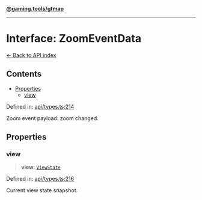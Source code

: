 [**@gaming.tools/gtmap**](README.md)

***

# Interface: ZoomEventData

[← Back to API index](./README.md)

## Contents

- [Properties](#properties)
  - [view](#view)

Defined in: [api/types.ts:214](https://github.com/gamingtools/gt-map/blob/a614a9d52dc2e3002effbc8d9f1a71b2ca6e5b74/packages/gtmap/src/api/types.ts#L214)

Zoom event payload: zoom changed.

## Properties

### view

> **view**: [`ViewState`](Interface.ViewState.md)

Defined in: [api/types.ts:216](https://github.com/gamingtools/gt-map/blob/a614a9d52dc2e3002effbc8d9f1a71b2ca6e5b74/packages/gtmap/src/api/types.ts#L216)

Current view state snapshot.
